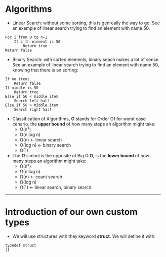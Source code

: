 # Algorithms
* Linear Search: without some sorting, this is genreally the way to go. See an example of linear search trying to find an element with name 50.
```
For i from 0 to n-1
    If i'th element is 50
        Return true
Return false
```
* Binary Search: with sorted elements, binary seach makes a lot of sense. See an example of linear search trying to find an element with name 50, knowing that there is an sorting:
```
If no items
    Return false
If middle is 50
    Return true
Else if 50 < middle item
    Search left half
Else if 50 > middle item
    Search right half
```
* Classification of Algorithms, **O** stands for Order Of for worst case cenario, the **upper bound** of how many steps an algorithm might take:
    * O(n²) 
    * O(n log n) 
    * O(n) <- linear search
    * O(log n) <- binary search
    * O(1)
* The **Ω** simbol is the opposite of Big O **O**, is the **lower bound** of how many steps an algorithm might take:
    * Ω(n²) 
    * Ω(n log n) 
    * Ω(n) <- count search
    * Ω(log n) 
    * Ω(1) <- linear search, binary search

---  

  
# Introduction of our own custom types
* We will use structures with they keyword **struct**. We will define it with:
```
typedef struct
{}
```